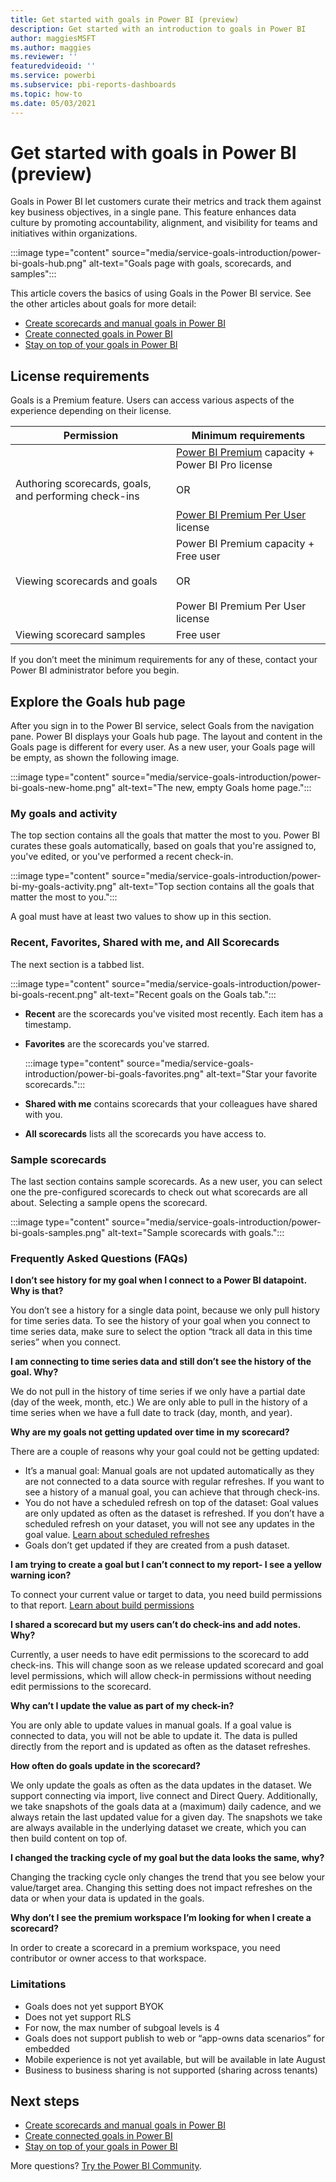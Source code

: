 ```yaml
---
title: Get started with goals in Power BI (preview)
description: Get started with an introduction to goals in Power BI
author: maggiesMSFT
ms.author: maggies
ms.reviewer: ''
featuredvideoid: ''
ms.service: powerbi
ms.subservice: pbi-reports-dashboards
ms.topic: how-to
ms.date: 05/03/2021
---
```

# Get started with goals in Power BI (preview)

Goals in Power BI let customers curate their metrics and track them against key business objectives, in a single pane. This feature enhances data culture by promoting accountability, alignment, and visibility for teams and initiatives within organizations.

:::image type="content" source="media/service-goals-introduction/power-bi-goals-hub.png" alt-text="Goals page with goals, scorecards, and samples":::

This article covers the basics of using Goals in the Power BI service. See the other articles about goals for more detail:

- [Create scorecards and manual goals in Power BI](service-goals-create.md)
- [Create connected goals in Power BI](service-goals-create-connected.md)
- [Stay on top of your goals in Power BI](service-goals-check-in.md)

## License requirements 

Goals is a Premium feature. Users can access various aspects of the experience depending on their license. 

|Permission  |Minimum requirements  |
|---------|---------|
|Authoring scorecards, goals, and performing check-ins | [Power BI Premium](../admin/service-premium-what-is.md) capacity + Power BI Pro license <br><br>OR <br><br>[Power BI Premium Per User](../admin/service-premium-per-user-faq.yml) license |
|Viewing scorecards and goals  | Power BI Premium capacity + Free user <br><br>OR <br><br>Power BI Premium Per User license |
|Viewing scorecard samples   |  Free user |

If you don’t meet the minimum requirements for any of these, contact your Power BI administrator before you begin.  

## Explore the Goals hub page 

After you sign in to the Power BI service, select Goals from the navigation pane. Power BI displays your Goals hub page. The layout and content in the Goals page is different for every user. As a new user, your Goals page will be empty, as shown the following image.

:::image type="content" source="media/service-goals-introduction/power-bi-goals-new-home.png" alt-text="The new, empty Goals home page.":::

### My goals and activity 

The top section contains all the goals that matter the most to you. Power BI curates these goals automatically, based on goals that you're assigned to, you've edited, or you've performed a recent check-in. 

:::image type="content" source="media/service-goals-introduction/power-bi-my-goals-activity.png" alt-text="Top section contains all the goals that matter the most to you.":::

A goal must have at least two values to show up in this section. 

### Recent, Favorites, Shared with me, and All Scorecards 

The next section is a tabbed list. 

:::image type="content" source="media/service-goals-introduction/power-bi-goals-recent.png" alt-text="Recent goals on the Goals tab.":::

- **Recent** are the scorecards you've visited most recently. Each item has a timestamp. 
- **Favorites** are the scorecards you've starred.

    :::image type="content" source="media/service-goals-introduction/power-bi-goals-favorites.png" alt-text="Star your favorite scorecards.":::

- **Shared with me** contains scorecards that your colleagues have shared with you. 
- **All scorecards** lists all the scorecards you have access to. 

### Sample scorecards 

The last section contains sample scorecards. As a new user, you can select one the pre-configured scorecards to check out what scorecards are all about. Selecting a sample opens the scorecard.

:::image type="content" source="media/service-goals-introduction/power-bi-goals-samples.png" alt-text="Sample scorecards with goals.":::

### Frequently Asked Questions (FAQs)


<b>I don’t see history for my goal when I connect to a Power BI datapoint. Why is that?</b>

You don’t see a history for a single data point, because we only pull history for time series data.  To see the history of your goal when you connect to time series data, make sure to select the option “track all data in this time series” when you connect. 


<b>I am connecting to time series data and still don’t see the history of the goal. Why? </b>

We do not pull in the history of time series if we only have a partial date (day of the week, month, etc.) We are only able to pull in the history of a time series when we have a full date to track (day, month, and year).  


<b>Why are my goals not getting updated over time in my scorecard?</b>

There are a couple of reasons why your goal could not be getting updated:

-	It’s a manual goal: Manual goals are not updated automatically as they are not connected to a data source with regular refreshes.  If you want to see a history of a manual goal, you can achieve that through check-ins.
-	You do not have a scheduled refresh on top of the dataset: Goal values are only updated as often as the dataset is refreshed.  If you don’t have a scheduled refresh on your dataset, you will not see any updates in the goal value.  [Learn about scheduled refreshes](../power-bi/report-server/configure-scheduled-refresh.md)
-	Goals don’t get updated if they are created from a push dataset. 


<b>I am trying to create a goal but I can’t connect to my report- I see a yellow warning icon?</b>

To connect your current value or target to data, you need build permissions to that report. [Learn about build permissions](../power-bi/connect-data/service-datasets-build-permissions.md) 
    
<b>I shared a scorecard but my users can’t do check-ins and add notes. Why? </b>

Currently, a user needs to have edit permissions to the scorecard to add check-ins.  This will change soon as we release updated scorecard and goal level permissions, which will allow check-in permissions without needing edit permissions to the scorecard.  

    
<b>Why can’t I update the value as part of my check-in?</b>

You are only able to update values in manual goals.  If a goal value is connected to data, you will not be able to update it.  The data is pulled directly from the report and is updated as often as the dataset refreshes.

    
<b>How often do goals update in the scorecard?</b>

We only update the goals as often as the data updates in the dataset.  We support connecting via import, live connect and Direct Query.  Additionally, we take snapshots of the goals data at a (maximum) daily cadence, and we always retain the last updated value for a given day.  The snapshots we take are always available in the underlying dataset we create, which you can then build content on top of. 

    
<b>I changed the tracking cycle of my goal but the data looks the same, why? </b>

Changing the tracking cycle only changes the trend that you see below your value/target area.  Changing this setting does not impact refreshes on the data or when your data is updated in the goals.

    
<b>Why don’t I see the premium workspace I’m looking for when I create a scorecard?</b>

In order to create a scorecard in a premium workspace, you need contributor or owner access to that workspace.


### Limitations 
  
- Goals does not yet support BYOK 
- Does not yet support RLS 
- For now, the max number of subgoal levels is 4 
- Goals does not support publish to web or “app-owns data scenarios” for embedded
- Mobile experience is not yet available, but will be available in late August 
- Business to business sharing is not supported (sharing across tenants)  


## Next steps

- [Create scorecards and manual goals in Power BI](service-goals-create.md)
- [Create connected goals in Power BI](service-goals-create-connected.md)
- [Stay on top of your goals in Power BI](service-goals-check-in.md)

More questions? [Try the Power BI Community](https://community.powerbi.com/).

